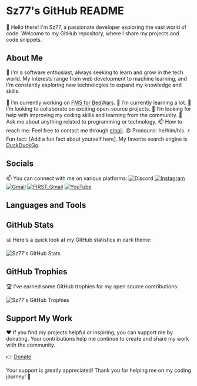 # Sz77's GitHub README

👋 Hello there! I'm Sz77, a passionate developer exploring the vast world of code. Welcome to my GitHub repository, where I share my projects and code snippets.

## About Me

🚀 I'm a software enthusiast, always seeking to learn and grow in the tech world. My interests range from web development to machine learning, and I'm constantly exploring new technologies to expand my knowledge and skills.

🔭 I’m currently working on [FMS for BedWars](https://github.com/Yarondr/FBC-FMS).
🌱 I’m currently learning a lot.
👯 I’m looking to collaborate on exciting open-source projects.
🤔 I’m looking for help with improving my coding skills and learning from the community.
💬 Ask me about anything related to programming or technology.
📫 How to reach me: Feel free to contact me through [email](mailto:your@email.com).
😄 Pronouns: he/him/his.
⚡ Fun fact: [Add a fun fact about yourself here].
My favorite search engine is [DuckDuckGo](https://duckduckgo.com).

## Socials

📫 You can connect with me on various platforms:
![Discord](https://img.shields.io/badge/@sz77-%237289DA.svg?style=for-the-badge&logo=discord&logoColor=white) [![Instagram](https://img.shields.io/badge/Instagram-%23E4405F.svg?style=for-the-badge&logo=Instagram&logoColor=white)](https://instagram.com/sz77_kartoshka) [![Gmail](https://img.shields.io/badge/gmail-EA4335.svg?style=for-the-badge&logo=gmail&logoColor=white)](mailto:zalmanstefan2004@gmail.com) [![FIRST_Gmail](https://img.shields.io/badge/gmail-EA4335.svg?style=for-the-badge&logo=gmail&logoColor=white)](mailto:stefan.z@firstvolunteers.org.il) [![YouTube](https://img.shields.io/badge/YouTube-%23FF0000.svg?style=for-the-badge&logo=YouTube&logoColor=white)](https://youtube.com/@stefan_ha_shinshin) 

## Languages and Tools


## GitHub Stats

📊 Here's a quick look at my GitHub statistics in dark theme:

![Sz77's GitHub Stats](https://github-readme-stats.vercel.app/api?username=Sz77&show_icons=true&theme=dark)

## GitHub Trophies

🏆 I've earned some GitHub trophies for my open source contributions:

![Sz77's GitHub Trophies](https://github-profile-trophy.vercel.app/?username=Sz77&theme=dark)

## Support My Work

❤️ If you find my projects helpful or inspiring, you can support me by donating. Your contributions help me continue to create and share my work with the community.

👉 [Donate](https://www.paypal.com/donate?hosted_button_id=YOUR_PAYPAL_BUTTON_ID)

Your support is greatly appreciated! Thank you for helping me on my coding journey! 🙏
